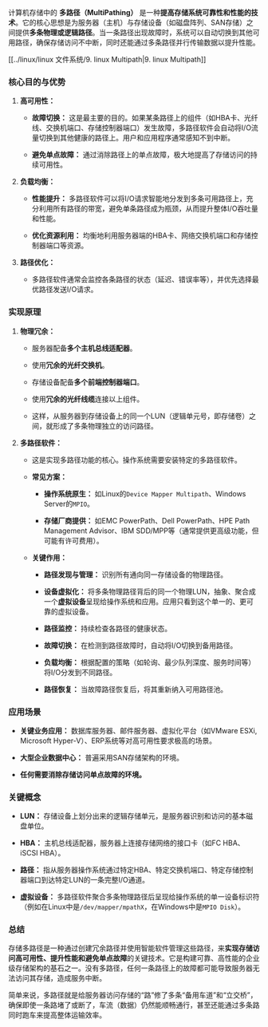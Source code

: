 计算机存储中的 **多路径（MultiPathing）** 是一种**提高存储系统可靠性和性能的技术**。它的核心思想是为服务器（主机）与存储设备（如磁盘阵列、SAN存储）之间提供**多条物理或逻辑路径**。当一条路径出现故障时，系统可以自动切换到其他可用路径，确保存储访问不中断，同时还能通过多条路径并行传输数据以提升性能。

[[../linux/linux 文件系统/9. linux Multipath|9. linux Multipath]]
### 核心目的与优势

1. **高可用性：**
    
    - **故障切换：** 这是最主要的目的。如果某条路径上的组件（如HBA卡、光纤线、交换机端口、存储控制器端口）发生故障，多路径软件会自动将I/O流量切换到其他健康的路径上。用户和应用程序通常感知不到中断。
        
    - **避免单点故障：** 通过消除路径上的单点故障，极大地提高了存储访问的持续可用性。
        
2. **负载均衡：**
    
    - **性能提升：** 多路径软件可以将I/O请求智能地分发到多条可用路径上，充分利用所有路径的带宽，避免单条路径成为瓶颈，从而提升整体I/O吞吐量和性能。
        
    - **优化资源利用：** 均衡地利用服务器端的HBA卡、网络交换机端口和存储控制器端口等资源。
        
3. **路径优化：**
    
    - 多路径软件通常会监控各条路径的状态（延迟、错误率等），并优先选择最优路径发送I/O请求。
        

### 实现原理

1. **物理冗余：**
    
    - 服务器配备**多个主机总线适配器**。
        
    - 使用**冗余的光纤交换机**。
        
    - 存储设备配备**多个前端控制器端口**。
        
    - 使用**冗余的光纤线缆**连接以上组件。
        
    - 这样，从服务器到存储设备上的同一个LUN（逻辑单元号，即存储卷）之间，就形成了多条物理独立的访问路径。
        
2. **多路径软件：**
    
    - 这是实现多路径功能的核心。操作系统需要安装特定的多路径软件。
        
    - **常见方案：**
        
        - **操作系统原生：** 如Linux的`Device Mapper Multipath`、Windows Server的`MPIO`。
            
        - **存储厂商提供：** 如EMC PowerPath、Dell PowerPath、HPE Path Management Advisor、IBM SDD/MPP等（通常提供更高级功能，但可能有许可费用）。
            
    - **关键作用：**
        
        - **路径发现与管理：** 识别所有通向同一存储设备的物理路径。
            
        - **设备虚拟化：** 将多条物理路径背后的同一个物理LUN，抽象、聚合成一个**虚拟设备**呈现给操作系统和应用。应用只看到这个单一的、更可靠的虚拟设备。
            
        - **路径监控：** 持续检查各路径的健康状态。
            
        - **故障切换：** 在检测到路径故障时，自动将I/O切换到备用路径。
            
        - **负载均衡：** 根据配置的策略（如轮询、最少队列深度、服务时间等）将I/O分发到不同路径。
            
        - **路径恢复：** 当故障路径恢复后，将其重新纳入可用路径池。
            

### 应用场景

- **关键业务应用：** 数据库服务器、邮件服务器、虚拟化平台（如VMware ESXi, Microsoft Hyper-V）、ERP系统等对高可用性要求极高的场景。
    
- **大型企业数据中心：** 普遍采用SAN存储架构的环境。
    
- **任何需要消除存储访问单点故障的环境。**
    

### 关键概念

- **LUN：** 存储设备上划分出来的逻辑存储单元，是服务器识别和访问的基本磁盘单位。
    
- **HBA：** 主机总线适配器，服务器上连接存储网络的接口卡（如FC HBA、iSCSI HBA）。
    
- **路径：** 指从服务器操作系统通过特定HBA、特定交换机端口、特定存储控制器端口到达特定LUN的一条完整I/O通道。
    
- **虚拟设备：** 多路径软件聚合多条物理路径后呈现给操作系统的单一设备标识符（例如在Linux中是`/dev/mapper/mpathX`，在Windows中是`MPIO Disk`）。
    

### 总结

存储多路径是一种通过创建冗余路径并使用智能软件管理这些路径，来**实现存储访问高可用性、提升性能和避免单点故障**的关键技术。它是构建可靠、高性能的企业级存储架构的基石之一。没有多路径，任何一条路径上的故障都可能导致服务器无法访问其存储，造成服务中断。

简单来说，多路径就是给服务器访问存储的“路”修了多条“备用车道”和“立交桥”，确保即使一条路堵了或断了，车流（数据）仍然能顺畅通行，甚至还能通过多条路同时跑车来提高整体运输效率。